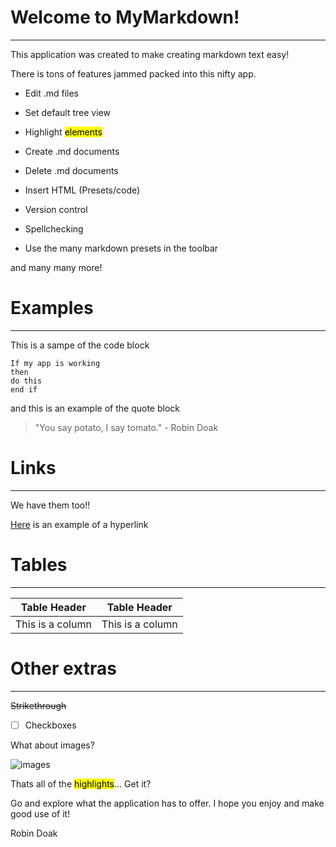 # Welcome to MyMarkdown!

---

This application was created to make creating markdown text easy!

There is tons of features jammed packed into this nifty app.

- Edit .md files

- Set default tree view

- Highlight <mark>elements</mark>

- Create .md documents

- Delete .md documents

- Insert HTML (Presets/code)

- Version control

- Spellchecking

- Use the many markdown presets in the toolbar

and many many more!

# Examples

---

This is a sampe of the code block

```
If my app is working
then
do this
end if
```

and this is an example of the quote block

> "You say potato, I say tomato." - Robin Doak

# Links

---
We have them too!!

[Here](https://github.com/skillerious) is an example of a hyperlink

# Tables

---

| Table Header | Table Header |
| --- | --- |
| This is a column | This is a column |

# Other extras

---
~~Strikethrough~~

- [ ] Checkboxes 

What about images?

![images ](https://lh3.googleusercontent.com/86arOE_jc_FYR6_mPbeXrzWB4LwvgCRWPGXbbftgG4_zAjY05ajbmq3xiG0Xc_uYCoTccikGvLdo5WIlofH5pmySn1VRejqngh2pwDLquiLJYayCOJKUrZKFnOwmSxKzQqqOM1y5o42TPk6LYR1vbPjrEPx3dQIUEwS4IPRjzt3JdPZT32TkqCECm-PoQtsBAPnyN6g46PbiyD9fblgzuBcT2xuO1AaZgOkR53bom8ATCBkDgcYT_mnsxWuxLGp6cNFUR4lWBFKyYkYJWJY--KmIVCWDDoJ3SxwjimGjwRG-X2Qu3AP4wa6tRazHuBo3a8IOofm6f5arSRdpVy4AaXoacTPz8TSkcofA0YaIttHpek1Gi5v1yMSbi5mHV6Mfv4lyczXPp8c5iNR7IFPvgMz1BiCETTxNwSvDjb2JCN94_256Fzejrs-Dk-kMYeCCYQh2Zd_lt9xiEQDgZ5gufdpxxM9xDiP447vrOqKbBMcAS_6hu43EwRi97ILAhBpS3QLP-4WhKf4GHauWqML_EcBvhszB-6T1iGeCWvpAT9jZVDVgekalBvLZiZNoy5Ow9QlnHA=w1827-h711-no-tmp.jpg)

Thats all of the <mark>highlights</mark>... Get it?

Go and explore what the application has to offer. I hope you enjoy and make good use of it!

Robin Doak
